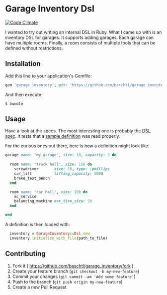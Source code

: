 # Garage Inventory Dsl

[![Code Climate](https://img.shields.io/codeclimate/github/baschtl/garage_inventory.svg?style=flat-square)](https://codeclimate.com/github/baschtl/garage_inventory)

I wanted to try out writing an internal DSL in Ruby. What I came up with is an inventory DSL for garages. It supports adding garages. Each garage can have multiple rooms. Finally, a room consists of multiple tools that can be defined without restrictions.

## Installation

Add this line to your application's Gemfile:

```ruby
gem 'garage_inventory', git: 'https://github.com/baschtl/garage_inventory.git'
```

And then execute:

    $ bundle

## Usage

Have a look at the specs. The most interesting one is probably the [DSL spec](https://github.com/baschtl/garage_inventory/blob/master/spec/dsl_spec.rb). It tests that a [sample definition](https://github.com/baschtl/garage_inventory/blob/master/spec/fixtures/sample_dsl_definition.rb) was read properly.

For the curious ones out there, here is how a definition might look like:

```ruby
garage name: 'my_garage', size: 10, capacity: 3 do
  
  room name: 'truck hall', size: 150 do
    screwdriver       size: 16, type: :phillips
    car_lift          lifting_capacity: 5000
    brake_test_bench
  end

  room name: 'car hall', size: 100 do
    ac_service
    balancing_machine max_tire_size: 50
  end

end
```

A definition is then loaded with:

```ruby
  inventory = GarageInventory::Dsl.new
  inventory.initialize_with_file(path_to_file)
```

## Contributing

1. Fork it ( https://github.com/baschtl/garage_inventory/fork )
2. Create your feature branch (`git checkout -b my-new-feature`)
3. Commit your changes (`git commit -am 'Add some feature'`)
4. Push to the branch (`git push origin my-new-feature`)
5. Create a new Pull Request
